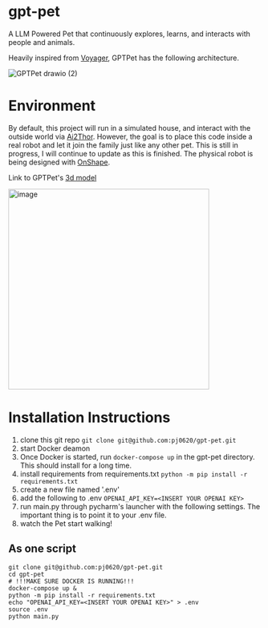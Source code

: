 # gpt-pet
A LLM Powered Pet that continuously explores, learns, and interacts with people and animals.

Heavily inspired from [Voyager](https://github.com/MineDojo/Voyager), GPTPet has the following architecture.

![GPTPet drawio (2)](https://github.com/pj0620/gpt-pet/assets/37814424/51339218-054b-4c18-86a2-cd04a634d3a3)

# Environment

By default, this project will run in a simulated house, and interact with the outside world via [Ai2Thor](https://github.com/allenai/ai2thor). However, the goal is to place this code inside a real robot and let it join the family just like any other pet. This is still in progress, I will continue to update as this is finished. The physical robot is being designed with [OnShape](https://www.onshape.com/en/). 

Link to GPTPet's [3d model](https://cad.onshape.com/documents/8d74c2e4639a24043b115b26/w/624b64a1b1fd7dfb5e1b20de/e/c549b3f286116a91b375a18b) 

<img width="400" alt="image" src="https://github.com/pj0620/gpt-pet/assets/37814424/645a1c9f-bb02-4f79-addb-7d3b4d878088">




# Installation Instructions
1. clone this git repo `git clone git@github.com:pj0620/gpt-pet.git`
2. start Docker deamon
3. Once Docker is started, run `docker-compose up` in the gpt-pet directory. This should install for a long time.
4. install requirements from requirements.txt
     `python -m pip install -r requirements.txt`
6. create a new file named '.env'
7. add the following to .env `OPENAI_API_KEY=<INSERT YOUR OPENAI KEY>`
8. run main.py through pycharm's launcher with the following settings. The important thing is to point it to your .env file.
9. watch the Pet start walking!

## As one script
```
git clone git@github.com:pj0620/gpt-pet.git
cd gpt-pet
# !!!MAKE SURE DOCKER IS RUNNING!!!
docker-compose up &
python -m pip install -r requirements.txt
echo "OPENAI_API_KEY=<INSERT YOUR OPENAI KEY>" > .env
source .env
python main.py
```
